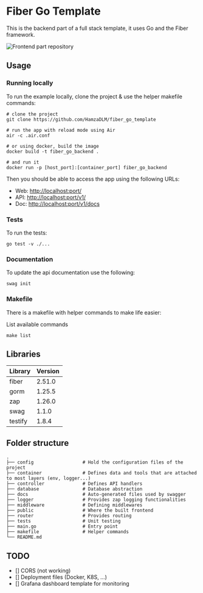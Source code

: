 # Fiber Go Template

This is the backend part of a full stack template, it uses Go and the Fiber framework.

![Frontend part repository](https://github.com/HamzaDLM/vue_ts_template)

## Usage

### Running locally 

To run the example locally, clone the project & use the helper makefile commands:
```
# clone the project
git clone https://github.com/HamzaDLM/fiber_go_template

# run the app with reload mode using Air
air -c .air.conf

# or using docker, build the image
docker build -t fiber_go_backend .

# and run it 
docker run -p [host_port]:[container_port] fiber_go_backend
```

Then you should be able to access the app using the following URLs:

- Web: <http://localhost:port/>
- API: <http://localhost:port/v1/>
- Doc: <http://localhost:port/v1/docs>

### Tests

To run the tests:
```
go test -v ./...
```

### Documentation

To update the api documentation use the following:
```
swag init
```

### Makefile

There is a makefile with helper commands to make life easier:

List available commands
```
make list
```

## Libraries

| Library   | Version    |
|--------------- | --------------- |
| fiber   | 2.51.0   |
| gorm   | 1.25.5   |
| zap   | 1.26.0   |
| swag  | 1.1.0  |
| testify | 1.8.4 | 

## Folder structure

```
.
├── config                  # Hold the configuration files of the project 
├── container               # Defines data and tools that are attached to most layers (env, logger...)
├── controller              # Defines API handlers 
├── database                # Database abstraction
├── docs                    # Auto-generated files used by swagger
├── logger                  # Provides zap logging functionalities 
├── middleware              # Defining middlewares 
├── public                  # Where the built frontend 
├── router                  # Provides routing
├── tests                   # Unit testing 
├── main.go                 # Entry point
├── makefile                # Helper commands
└── README.md               
```

## TODO

- [] CORS (not working)
- [] Deployment files (Docker, K8S, ...)
- [] Grafana dashboard template for monitoring

